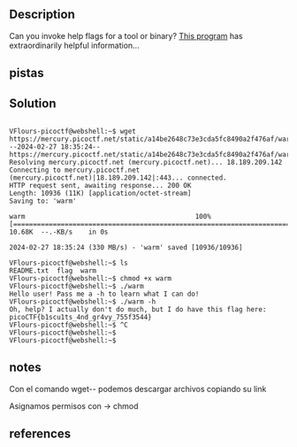 ## Description

Can you invoke help flags for a tool or binary? [This program](https://mercury.picoctf.net/static/a14be2648c73e3cda5fc8490a2f476af/warm) has extraordinarily helpful information...

## pistas




## Solution

```

VFlours-picoctf@webshell:~$ wget https://mercury.picoctf.net/static/a14be2648c73e3cda5fc8490a2f476af/warm
--2024-02-27 18:35:24--  https://mercury.picoctf.net/static/a14be2648c73e3cda5fc8490a2f476af/warm
Resolving mercury.picoctf.net (mercury.picoctf.net)... 18.189.209.142
Connecting to mercury.picoctf.net (mercury.picoctf.net)|18.189.209.142|:443... connected.
HTTP request sent, awaiting response... 200 OK
Length: 10936 (11K) [application/octet-stream]
Saving to: 'warm'

warm                                           100%[===================================================================================================>]  10.68K  --.-KB/s    in 0s      

2024-02-27 18:35:24 (330 MB/s) - 'warm' saved [10936/10936]

VFlours-picoctf@webshell:~$ ls
README.txt  flag  warm
VFlours-picoctf@webshell:~$ chmod +x warm 
VFlours-picoctf@webshell:~$ ./warm
Hello user! Pass me a -h to learn what I can do!
VFlours-picoctf@webshell:~$ ./warm -h
Oh, help? I actually don't do much, but I do have this flag here: picoCTF{b1scu1ts_4nd_gr4vy_755f3544}
VFlours-picoctf@webshell:~$ ^C
VFlours-picoctf@webshell:~$ 
VFlours-picoctf@webshell:~$ 

```

## notes

Con el comando wget-- podemos descargar archivos copiando su link 

Asignamos permisos con -> chmod
## references
